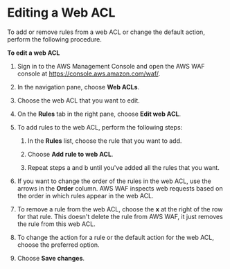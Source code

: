 # Editing a Web ACL<a name="web-acl-editing"></a>

To add or remove rules from a web ACL or change the default action, perform the following procedure\. 

**To edit a web ACL**

1. Sign in to the AWS Management Console and open the AWS WAF console at [https://console\.aws\.amazon\.com/waf/](https://console.aws.amazon.com/waf/)\. 

1. In the navigation pane, choose **Web ACLs**\.

1. Choose the web ACL that you want to edit\.

1. On the **Rules** tab in the right pane, choose **Edit web ACL**\.

1. To add rules to the web ACL, perform the following steps:

   1. In the **Rules** list, choose the rule that you want to add\. 

   1. Choose **Add rule to web ACL**\.

   1. Repeat steps a and b until you've added all the rules that you want\.

1. If you want to change the order of the rules in the web ACL, use the arrows in the **Order** column\. AWS WAF inspects web requests based on the order in which rules appear in the web ACL\. 

1. To remove a rule from the web ACL, choose the **x** at the right of the row for that rule\. This doesn't delete the rule from AWS WAF, it just removes the rule from this web ACL\.

1. To change the action for a rule or the default action for the web ACL, choose the preferred option\.

1. Choose **Save changes**\.